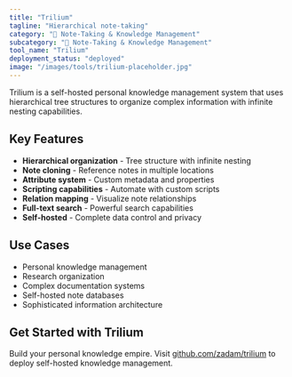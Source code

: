 ```yaml
---
title: "Trilium"
tagline: "Hierarchical note-taking"
category: "📝 Note-Taking & Knowledge Management"
subcategory: "📝 Note-Taking & Knowledge Management"
tool_name: "Trilium"
deployment_status: "deployed"
image: "/images/tools/trilium-placeholder.jpg"
---
```

Trilium is a self-hosted personal knowledge management system that uses hierarchical tree structures to organize complex information with infinite nesting capabilities.

## Key Features

- **Hierarchical organization** - Tree structure with infinite nesting
- **Note cloning** - Reference notes in multiple locations
- **Attribute system** - Custom metadata and properties
- **Scripting capabilities** - Automate with custom scripts
- **Relation mapping** - Visualize note relationships
- **Full-text search** - Powerful search capabilities
- **Self-hosted** - Complete data control and privacy

## Use Cases

- Personal knowledge management
- Research organization
- Complex documentation systems
- Self-hosted note databases
- Sophisticated information architecture

## Get Started with Trilium

Build your personal knowledge empire. Visit [github.com/zadam/trilium](https://github.com/zadam/trilium) to deploy self-hosted knowledge management.